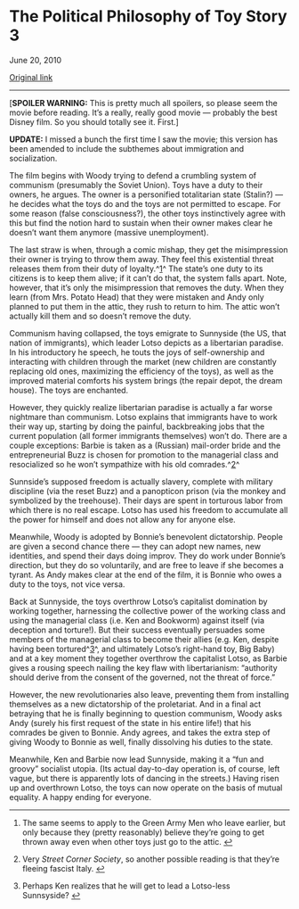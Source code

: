 The Political Philosophy of Toy Story 3
=======================================

June 20, 2010

[Original link](http://www.aaronsw.com/weblog/toystory3pol)

* * * * *

[**SPOILER WARNING:** This is pretty much all spoilers, so please seem
the movie before reading. It’s a really, really good movie — probably
the best Disney film. So you should totally see it. First.]

**UPDATE:** I missed a bunch the first time I saw the movie; this
version has been amended to include the subthemes about immigration and
socialization.

The film begins with Woody trying to defend a crumbling system of
communism (presumably the Soviet Union). Toys have a duty to their
owners, he argues. The owner is a personified totalitarian state
(Stalin?) — he decides what the toys do and the toys are not permitted
to escape. For some reason (false consciousness?), the other toys
instinctively agree with this but find the notion hard to sustain when
their owner makes clear he doesn’t want them anymore (massive
unemployment).

The last straw is when, through a comic mishap, they get the
misimpression their owner is trying to throw them away. They feel this
existential threat releases them from their duty of
loyalty.^[1](#fn:fn1)^ The state’s one duty to its citizens is to keep
them alive; if it can’t do that, the system falls apart. Note, however,
that it’s only the misimpression that removes the duty. When they learn
(from Mrs. Potato Head) that they were mistaken and Andy only planned to
put them in the attic, they rush to return to him. The attic won’t
actually kill them and so doesn’t remove the duty.

Communism having collapsed, the toys emigrate to Sunnyside (the US, that
nation of immigrants), which leader Lotso depicts as a libertarian
paradise. In his introductory he speech, he touts the joys of
self-ownership and interacting with children through the market (new
children are constantly replacing old ones, maximizing the efficiency of
the toys), as well as the improved material comforts his system brings
(the repair depot, the dream house). The toys are enchanted.

However, they quickly realize libertarian paradise is actually a far
worse nightmare than communism. Lotso explains that immigrants have to
work their way up, starting by doing the painful, backbreaking jobs that
the current population (all former immigrants themselves) won’t do.
There are a couple exceptions: Barbie is taken as a (Russian) mail-order
bride and the entrepreneurial Buzz is chosen for promotion to the
managerial class and resocialized so he won’t sympathize with his old
comrades.^[2](#fn:fni)^

Sunnside’s supposed freedom is actually slavery, complete with military
discipline (via the reset Buzz) and a panopticon prison (via the monkey
and symbolized by the treehouse). Their days are spent in torturous
labor from which there is no real escape. Lotso has used his freedom to
accumulate all the power for himself and does not allow any for anyone
else.

Meanwhile, Woody is adopted by Bonnie’s benevolent dictatorship. People
are given a second chance there — they can adopt new names, new
identities, and spend their days doing improv. They do work under
Bonnie’s direction, but they do so voluntarily, and are free to leave if
she becomes a tyrant. As Andy makes clear at the end of the film, it is
Bonnie who owes a duty to the toys, not vice versa.

Back at Sunnyside, the toys overthrow Lotso’s capitalist domination by
working together, harnessing the collective power of the working class
and using the managerial class (i.e. Ken and Bookworm) against itself
(via deception and torture!). But their success eventually persuades
some members of the managerial class to become their allies (e.g. Ken,
despite having been tortured^[3](#fn:fn3)^, and ultimately Lotso’s
right-hand toy, Big Baby) and at a key moment they together overthrow
the capitalist Lotso, as Barbie gives a rousing speech nailing the key
flaw with libertarianism: “authority should derive from the consent of
the governed, not the threat of force.”

However, the new revolutionaries also leave, preventing them from
installing themselves as a new dictatorship of the proletariat. And in a
final act betraying that he is finally beginning to question communism,
Woody asks Andy (surely his first request of the state in his entire
life!) that his comrades be given to Bonnie. Andy agrees, and takes the
extra step of giving Woody to Bonnie as well, finally dissolving his
duties to the state.

Meanwhile, Ken and Barbie now lead Sunnyside, making it a “fun and
groovy” socialist utopia. (Its actual day-to-day operation is, of
course, left vague, but there is apparently lots of dancing in the
streets.) Having risen up and overthrown Lotso, the toys can now operate
on the basis of mutual equality. A happy ending for everyone.

* * * * *

1.  The same seems to apply to the Green Army Men who leave earlier, but
    only because they (pretty reasonably) believe they’re going to get
    thrown away even when other toys just go to the
    attic. [↩](#fnref:fn1)

2.  Very *Street Corner Society*, so another possible reading is that
    they’re fleeing fascist Italy. [↩](#fnref:fni)

3.  Perhaps Ken realizes that he will get to lead a Lotso-less
    Sunnsyside? [↩](#fnref:fn3)


